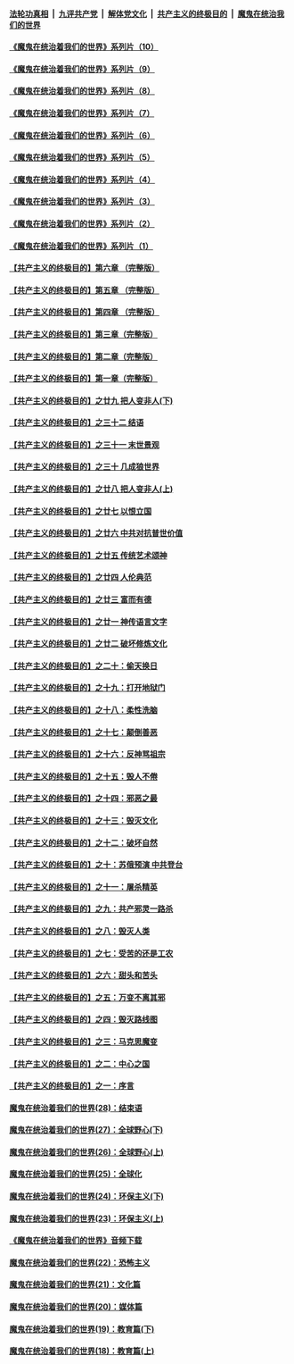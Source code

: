 ####  [法轮功真相](../../../../basic/blob/master/README.md?t=08272235) &nbsp;|&nbsp; [九评共产党](../../../../9ping.md/blob/master/README.md?t=08272235) &nbsp;|&nbsp; [解体党文化](../../../../jtdwh.md/blob/master/README.md?t=08272235)  &nbsp;|&nbsp; [共产主义的终极目的](../../../../gczydzjmd.md/blob/master/README.md?t=08272235) &nbsp;|&nbsp; [魔鬼在统治我们的世界](../../../../mgztzwmdsj.md/blob/master/README.md?t=08272235) 

#### [《魔鬼在统治着我们的世界》系列片（10）](../pages/nsc422/n12292670.md?t=08272235) 

#### [《魔鬼在统治着我们的世界》系列片（9）](../pages/nsc422/n12290859.md?t=08272235) 

#### [《魔鬼在统治着我们的世界》系列片（8）](../pages/nsc422/n12287445.md?t=08272235) 

#### [《魔鬼在统治着我们的世界》系列片（7）](../pages/nsc422/n12283425.md?t=08272235) 

#### [《魔鬼在统治着我们的世界》系列片（6）](../pages/nsc422/n12282314.md?t=08272235) 

#### [《魔鬼在统治着我们的世界》系列片（5）](../pages/nsc422/n12281419.md?t=08272235) 

#### [《魔鬼在统治着我们的世界》系列片（4）](../pages/nsc422/n12274024.md?t=08272235) 

#### [《魔鬼在统治着我们的世界》系列片（3）](../pages/nsc422/n12271322.md?t=08272235) 

#### [《魔鬼在统治着我们的世界》系列片（2）](../pages/nsc422/n12269049.md?t=08272235) 

#### [《魔鬼在统治着我们的世界》系列片（1）](../pages/nsc422/n12267575.md?t=08272235) 

#### [【共产主义的终极目的】第六章 （完整版）](../pages/nsc422/n11428913.md?t=08272235) 

#### [【共产主义的终极目的】第五章 （完整版）](../pages/nsc422/n11428912.md?t=08272235) 

#### [【共产主义的终极目的】第四章 （完整版）](../pages/nsc422/n11428907.md?t=08272235) 

#### [【共产主义的终极目的】第三章（完整版）](../pages/nsc422/n11428848.md?t=08272235) 

#### [【共产主义的终极目的】第二章（完整版）](../pages/nsc422/n11428831.md?t=08272235) 

#### [【共产主义的终极目的】第一章（完整版）](../pages/nsc422/n11417651.md?t=08272235) 

#### [【共产主义的终极目的】之廿九 把人变非人(下)](../pages/nsc422/n11344140.md?t=08272235) 

#### [【共产主义的终极目的】之三十二 结语](../pages/nsc422/n11360535.md?t=08272235) 

#### [【共产主义的终极目的】之三十一 末世景观](../pages/nsc422/n11351129.md?t=08272235) 

#### [【共产主义的终极目的】之三十 几成狼世界](../pages/nsc422/n11348280.md?t=08272235) 

#### [【共产主义的终极目的】之廿八 把人变非人(上)](../pages/nsc422/n11340492.md?t=08272235) 

#### [【共产主义的终极目的】之廿七 以恨立国](../pages/nsc422/n11336944.md?t=08272235) 

#### [【共产主义的终极目的】之廿六 中共对抗普世价值](../pages/nsc422/n11324785.md?t=08272235) 

#### [【共产主义的终极目的】之廿五 传统艺术颂神](../pages/nsc422/n11296396.md?t=08272235) 

#### [【共产主义的终极目的】之廿四 人伦典范](../pages/nsc422/n11296397.md?t=08272235) 

#### [【共产主义的终极目的】之廿三 富而有德](../pages/nsc422/n11283598.md?t=08272235) 

#### [【共产主义的终极目的】之廿一 神传语言文字](../pages/nsc422/n11263265.md?t=08272235) 

#### [【共产主义的终极目的】之廿二 破坏修炼文化](../pages/nsc422/n11245728.md?t=08272235) 

#### [【共产主义的终极目的】之二十：偷天换日](../pages/nsc422/n11238846.md?t=08272235) 

#### [【共产主义的终极目的】之十九：打开地狱门](../pages/nsc422/n11206376.md?t=08272235) 

#### [【共产主义的终极目的】之十八：柔性洗脑](../pages/nsc422/n11199994.md?t=08272235) 

#### [【共产主义的终极目的】之十七：颠倒善恶](../pages/nsc422/n11179782.md?t=08272235) 

#### [【共产主义的终极目的】之十六：反神骂祖宗](../pages/nsc422/n11166798.md?t=08272235) 

#### [【共产主义的终极目的】之十五：毁人不倦](../pages/nsc422/n11166792.md?t=08272235) 

#### [【共产主义的终极目的】之十四：邪恶之最](../pages/nsc422/n11150249.md?t=08272235) 

#### [【共产主义的终极目的】之十三：毁灭文化](../pages/nsc422/n11135227.md?t=08272235) 

#### [【共产主义的终极目的】之十二：破坏自然](../pages/nsc422/n11135214.md?t=08272235) 

#### [【共产主义的终极目的】之十：苏俄预演 中共登台](../pages/nsc422/n11118424.md?t=08272235) 

#### [【共产主义的终极目的】之十一：屠杀精英](../pages/nsc422/n11118442.md?t=08272235) 

#### [【共产主义的终极目的】之九：共产邪灵一路杀](../pages/nsc422/n11114139.md?t=08272235) 

#### [【共产主义的终极目的】之八：毁灭人类](../pages/nsc422/n11108503.md?t=08272235) 

#### [【共产主义的终极目的】之七：受苦的还是工农](../pages/nsc422/n11101809.md?t=08272235) 

#### [【共产主义的终极目的】之六：甜头和苦头](../pages/nsc422/n11096971.md?t=08272235) 

#### [【共产主义的终极目的】之五：万变不离其邪](../pages/nsc422/n11091285.md?t=08272235) 

#### [【共产主义的终极目的】之四：毁灭路线图](../pages/nsc422/n11086284.md?t=08272235) 

#### [【共产主义的终极目的】之三：马克思魔变](../pages/nsc422/n11061941.md?t=08272235) 

#### [【共产主义的终极目的】之二：中心之国](../pages/nsc422/n11047728.md?t=08272235) 

#### [【共产主义的终极目的】之一：序言](../pages/nsc422/n11086077.md?t=08272235) 

#### [魔鬼在统治着我们的世界(28)：结束语](../pages/nsc422/n10936246.md?t=08272235) 

#### [魔鬼在统治着我们的世界(27)：全球野心(下)](../pages/nsc422/n10928319.md?t=08272235) 

#### [魔鬼在统治着我们的世界(26)：全球野心(上)](../pages/nsc422/n10900318.md?t=08272235) 

#### [魔鬼在统治着我们的世界(25)：全球化](../pages/nsc422/n10788205.md?t=08272235) 

#### [魔鬼在统治着我们的世界(24)：环保主义(下)](../pages/nsc422/n10695307.md?t=08272235) 

#### [魔鬼在统治着我们的世界(23)：环保主义(上)](../pages/nsc422/n10688613.md?t=08272235) 

#### [《魔鬼在统治着我们的世界》音频下载](../pages/nsc422/n10635553.md?t=08272235) 

#### [魔鬼在统治着我们的世界(22)：恐怖主义](../pages/nsc422/n10614727.md?t=08272235) 

#### [魔鬼在统治着我们的世界(21)：文化篇](../pages/nsc422/n10597706.md?t=08272235) 

#### [魔鬼在统治着我们的世界(20)：媒体篇](../pages/nsc422/n10586579.md?t=08272235) 

#### [魔鬼在统治着我们的世界(19)：教育篇(下)](../pages/nsc422/n10564808.md?t=08272235) 

#### [魔鬼在统治着我们的世界(18)：教育篇(上)](../pages/nsc422/n10526970.md?t=08272235) 

